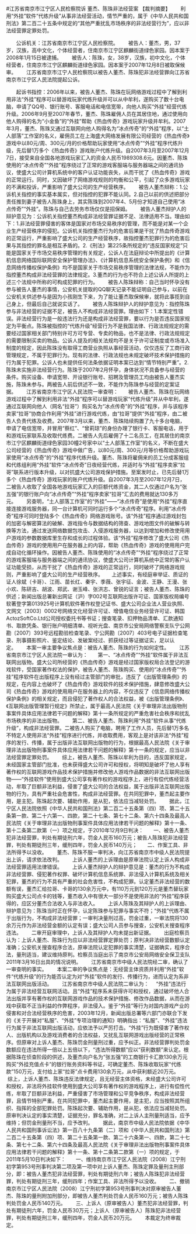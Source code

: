 #江苏省南京市江宁区人民检察院诉 董杰、陈珠非法经营案 
【裁判摘要】       利用“外挂”软件“代练升级”从事非法经营活动，情节严重的，属于《中华人民共和国刑法》第二百二十五条中规定的“其他严重扰乱市场秩序的非法经营行为”，应以非法经营罪定罪处罚。    

       公诉机关：江苏省南京市江宁区人民检察院。       被告人：董杰，男，37岁，汉族，高中文化，个体经营者，住南京市江宁区麒麟街道绿色家园。因本案于2008年1月15日被逮捕。       被告人：陈珠，女，38岁，汉族，初中文化，个体经营者，住南京市江宁区麒麟街道绿色家园。因本案于2007年12月8日被取保候审。       江苏省南京市江宁人民检察院以被告人董杰、陈珠犯非法经营罪向江苏省南京市江宁区人民法院提起公诉。

       起诉书指控：2006年以来，被告人董杰、陈珠在玩网络游戏过程中了解到利用非法“外挂”程序可以替游戏玩家代练升级并可以从中牟利，遂购买了数十台电脑，申请了QQ号、银行账号、客服电话和电信宽带，向他人购买“外挂”经营代练升级。2006年9月至2007年春节，董杰、陈珠雇佣人员在其居住地，通过使用向他人购得的名为“小金鱼”的“外挂”帮助《热血传奇》游戏玩家升级并牟利。2007年3月，董杰、陈珠又通过互联网向他人购得名为“冰点传奇”的“外挂”程序，以“土人部落”工作室的名义，雇佣员工在上海盛大网络发展有限公司经营的《热血传奇》游戏中以80元/周、300元/月的价格帮助玩家使用“冰点传奇”“外挂”程序代练升级，先后替1万多个《热血传奇》游戏账户代练升级。自2007年3月至2007年12月7日，接受来自全国各地游戏玩家汇入的资金人民币1989308.6元。因董杰、陈珠使用的“冰点传奇”“外挂”程序绕过了正常的游戏客服端与服务器端之间的通讯协议，使盛大公司计算机系统中的客户认证功能丧失，从而干扰了《热血传奇》游戏的正常运行。同时，又因破坏了网络游戏规则的均衡和公平，引起了众多游戏玩家的不满和投诉，严重影响了盛大公司的生产经营秩序。       被告人董杰辩称：1.公诉机关指控的事实基本属实，但对指控的犯罪不能认同。2.自己以前的供述把部分责任推到妻子被告人陈珠身上，其实陈珠到2007年4、5月份才知道自己使用“冰点传奇”“外挂”。陈珠与自己去劳务市场仅仅是招保姆。       被告人董杰辩护人的辩护意见为：公诉机关指控董杰构成非法经营罪证据不足、法律适用不当。理由如下：1.非法经营罪侵害的客体是国家对市场交易秩序的管理，而不能是对某一个企业生产经营秩序的侵犯。公诉机关指控董杰行为的危害后果是干扰了热血传奇游戏的正常运行，严重影响了盛大公司的生产经营秩序，故指控董杰犯罪行为的危害后果与其指控的罪名是相互矛盾的。2.《刑法》第225条所规定的“违反国家规定”只能是国家关于市场交易秩序管理的有关规定，公诉人在法庭辩论中所提出的《计算机信息网络国际联网安全保护管理办法》、《计算机信息系统安全保护条例》和《信息网络传播权保护条例》均不是国家关于市场交易秩序管理的法律法规，不能作为指控董杰构成非法经营罪的法律规定。3.董杰的行为也不符合上述公诉人所提的上述三个法规中所称的可构成犯罪的行为。       被告人陈珠辩称：自己当时怀孕没有参与被告人董杰的事情，公安机关提取的QQ聊天记录不能证明自己参与，以前在公安机关供述参与是因为小孩刚生下来，为了能让董杰取保候审，就将此事揽到自己身上，但最后自己就说实话了。       被告人陈珠辩护人的辩护意见为：指控陈珠参与非法经营的证据不足，被告人不构成非法经营罪。理由如下：1.本案定性错误。非法经营行为是一般违法行为还是构成非法经营罪，要以行为是否违反国家规定为平衡点。陈珠被指控的“代练升级”经营行为不是我国法律、行政法规规定的需要经过国家相关部门特别许可方可专营、专卖的物品，也不是法律、行政法规规定的需要限制买卖的物品。公诉人提及的相关法规均不是关于许可证制度或市场准入制度的规定，因此陈珠没有取得工商营业执照从事经营活动，仅仅违反了工商行政管理规定，不属于犯罪行为。现有的法律、行政法规也未规定破坏技术保护措施的行为属于犯罪。公诉人也未提供任何法条依据证明本案已达到“情节特别严重”。2.陈珠未实施非法经营行为。陈珠于2007年2月怀孕，身体状况不具备参与经营的条件。购买设备、申请宽带、开设银行账号、招聘及管理员工均由被告人董杰实施，陈珠未参与。两被告人前后供述不一致，不能作为陈珠参与经营的定案证据。       江苏省南京市江宁区人民法院一审查明：       被告人董杰、陈珠在玩网络游戏过程中了解到利用非法“外挂”程序可以替游戏玩家“代练升级”并从中牟利，遂通过互联网向他人（网名“拉哥”）购买名为“冰点传奇”的“外挂”程序，并与该程序卖家“拉哥”协商合作利用“外挂”进行游戏代练，由“拉哥”提供“外挂”程序，由二被告人负责代练及收费。2007年3月以来，董杰、陈珠陆续购置了九十多台电脑，申请了电信宽带，并冒用“蔡红”、“曾莉琼”的身份办理了银行卡、客服电话，用于和游戏玩家联系及收取代练费。二被告人先后雇佣了十二名员工，在其居住的南京市江宁区麒麟街道绿色家园30幢2号家中以“土人部落工作室”的名义，不断在盛大公司经营的《热血传奇》游戏中做广告，以80元/周、300元/月等价格帮助游戏玩家使用“冰点传奇”的“外挂”程序代练升级。董杰、陈珠将雇佣来的员工分成客服组和代练组利用“外挂”软件“冰点传奇”日夜经营代练，并适时与“外挂”程序卖家“拉哥”联系进行版本升级，以对抗盛大公司游戏保护措施。至案发时止，已先后替1万多个《热血传奇》游戏玩家的账户代练升级。自2007年3月至2007年12月7日，二被告人收取了全国各地游戏玩家汇入的巨额代练资金，其二人仅通过户名为“张五强”的银行账户向“冰点传奇”“外挂”程序卖家“拉哥”汇去的费用就达130多万元。       另查明，“土人部落工作室”的“外挂”——“冰点传奇”是使用“外挂”程序直接连接游戏服务器，同一台计算机可同时运行多个“冰点传奇”程序。利用“冰点传奇”程序可同时登陆多个《热血传奇》网络游戏账号。该“外挂”程序通过游戏封包的加密与解密算法的破解、游戏指令与数据结构的筛查、游戏地图文件的破解与转换等方法，通过发送网络数据包攻击、入侵游戏服务器，以达到增加和修改使用用户游戏的参数数据库里生存和成长的过程体验。该“外挂”程序修改了盛大公司《热血传奇》游戏的使用用户在服务器上的内容，帮助《热血传奇》游戏的使用用户完成自动化循环操作。因被告人董杰、陈珠使用的“冰点传奇”“外挂”程序绕过了正常的游戏客服端与服务器端之间的通讯协议，使盛大公司计算机系统中正常的客户认证功能受损，从而干扰了《热血传奇》游戏的正常运行，同时破坏了网络游戏规则，严重影响了盛大公司的生产经营秩序。      上述事实，有经庭审举证、质证的证人徐斌（卡哥）、江雨、苗长红、秦宇、季薇、张宇征、金波、王静、王漫、张小欢、陈研吉、胡波、郑武、谢玉峰、张洪志、曾锐的证言；被告人董杰、陈珠的供述；新闻出版总署新出网证（沪）字002号互联网出版许可证、国家版权局编号软著登字第013925号计算机软件著作权登记证书、盛大公司企业法人营业执照、文网文〔2003〕0002号网络文化经营许可证、增值电信业务经营许可证、韩国ActozSoftCo.Ltd公司授权委托书等书证；搜查笔录、扣押物品清单、汇款通知书、取款凭条、银行账户明细清单、视听光盘、南京市公安局网络警察支队宁公网勘〔2007〕393号远程勘验检查笔录、宁公网勘〔2007〕403号电子证据检查笔录、刑事摄影照片、鉴定结论、发破案经过、抓获经过等证据证实，足以认定。       本案一审主要争议焦点是：被告人董杰、陈珠的行为如何定性。       江苏省南京市江宁区人民法院一审认为：       第一、“冰点传奇”“外挂”软件属于非法互联网出版物。盛大公司所经营的《热血传奇》游戏是经过国家版权局合法登记的游戏软件，受国家著作权法的保护，被告人董杰、陈珠购买、使用的“冰点传奇”“外挂”程序软件在出版程序上没有经过主管部门的审批，违反了《出版管理条例》的规定，在内容上也破坏了《热血传奇》游戏软件的技术保护措施，肆意修改盛大公司《热血传奇》游戏的使用用户在服务器上的内容，不仅违反了《信息网络传播权保护条例》的相关规定，而且侵犯了著作权人的合法权益，被《出版管理条例》、《互联网出版管理暂行规定》所禁止，属于最高人民法院《关于审理非法出版物刑事案件具体应用法律若干问题的解释》第十一条所规定的严重危害社会秩序和扰乱市场秩序的非法出版物。       第二、被告人董杰、陈珠利用“外挂”软件从事“代练升级”，构成非法经营罪。二被告人购买了电脑，聘用了工作人员，先后替1万多名不特定人使用非法“外挂”程序进行代练，并收取费用，客观上是对该非法“外挂”程序的发行、传播，属于出版非法互联网出版物的行为，根据最高人民法院《关于审理非法出版物刑事案件具体应用法律若干问题的解释》第十一条的规定，应当以非法经营罪定罪处罚。       综上，被告人董杰、陈珠以牟利为目的，违反国家规定，未经国家主管部门批准，也未获得盛大公司许可和授权，将明知是破坏了他人享有著作权的互联网游戏作品技术保护措施并修改他人游戏作品数据的非法互联网出版物——“外挂软件”使用到盛大公司享有著作权的游戏程序上，进行有偿代练经营活动，牟取了巨额非法利益，侵害了盛大公司的合法权益，属于出版非法互联网出版物的行为，具有严重社会危害性，构成非法经营罪。在共同犯罪中，董杰起主要作用，是主犯。陈珠起次要、辅助作用，是从犯，依法应当减轻处罚。       据此，江宁区人民法院依照《中华人民共和国刑法》第二百二十五条第（四）项、第二十五条第一款、第二十六第一、四款，第二十七条、第七十二条、第六十四条及最高人民法院《关于审理非法出版物刑事案件具体应用法律若干问题的解释》第十一条、第十二条第二款第（一）项之规定，于2010年12月9日判决：       一、被告人董杰犯非法经营罪，判处有期徒刑六年，罚金人民币160万元；被告人陈珠犯非法经营罪，判处有期徒刑三年，缓刑四年，罚金人民币140万元；       二、作案工具、非法所得予以没收。       董杰、陈珠不服一审判决，向江苏省南京市中级人民法院提出上诉，请求依法改判。       上诉人董杰的上诉理由是原审法院认定上诉人构成非法经营罪适用法律错误。       上诉人董杰辩护人的辩护意见是：董杰的行为不构成非法经营罪、侵犯著作权罪、破坏计算机信息系统罪、非法侵入计算机系统及相关犯罪，董杰的行为不具有严重的社会危害性，不构成犯罪。认定董杰非法经营的数额有误，董杰汇给拉哥、卡哥的130余万元中，有110万元到120万元是董杰替玩家购买盛大公司点卡的钱等，董杰收入中有很大一部分不是使用非法的“外挂”程序获得的，应区分董杰合法收入与非法收入。       上诉人陈珠及其辩护人的上诉理由、辩护意见为：陈珠当时正在怀孕，认定陈珠参与犯罪与事实不符；“外挂”代练不属于出版行为，不构成非法经营罪；一审判决量刑过高，罚金过重，一审法院将130余万元作为非法经营金额的认定有误；盛大公司人员参与搜查，公安机关搜查程序违法。       二审开庭审理中，上诉人及其辩护人均未提出新证据。       出庭检察员认为：上诉人董杰、陈珠行为应以非法经营罪定罪处罚；原判决非法经营数额认定准确；公安机关搜查程序合法，原审法院认定犯罪的事实清楚，证据确实，程序合法，量刑适当，建议维持原判。检察员当庭出示了南京市公安局网络安全保卫支队2011年3月16日出具的情况说明。       江苏省南京市中级人民法院经二审，确认了一审查明的事实。       本案二审的争议焦点是：无经营主体资质并利用“外挂”软件“代练升级”的行为能否认定为对“外挂”软件的发行、传播行为，进而认定为系非法互联网出版活动。       江苏省南京市中级人民法院二审认为：     “外挂”违法行为属于非法经营互联网活动。且“外挂”程序系未获得许可和授权，通过破坏他人合法出版并享有著作权的互联网游戏作品的技术保护措施、修改作品数据，从而在游戏中获取不正当利益的作弊程序，非法侵入。鉴于“外挂”等行为对国内游戏产业的侵害和对合法经营秩序的危害，2003年12月，新闻出版总署等六部门亦联合下发的《关于开展对“私服”、“外挂”专项治理的通知》明确指出：“私服”、“外挂”违法行为属于非法互联网出版活动，应依法予以严厉打击。“外挂”行为既侵害了著作权人、出版机构以及游戏消费者的合法权益，又扰乱互联网游戏出版经营的正常秩序。但原审对上诉人董杰、陈珠罚金刑量刑过重，应予纠正。非法经营罪判处罚金数额应在违法所得一倍以上五倍以下，“违法所得数额”应以“获利数额”来认定。根据陈珠在侦查阶段的供述，及董杰向户名为“张五强”的工商银行卡汇款130余万元购买“外挂充值点卡”的银行账务资料等书证，可确定董杰、陈珠收取玩家“代练款”150万元，支付给上家“拉哥”点卡费用130余万元，从中获利额近20万元。       综上，上诉人董杰、陈珠违反法律规定，且无经营主体资格，未经盛大公司许可和授权，非法将外挂软件使用到盛大公司享有著作权的游戏程序上，进行有偿性代练，牟取了巨额非法利益，严重侵害了市场管理和公平竞争秩序，构成非法经营罪，且情节特别严重。在共同犯罪中，董杰起主要作用，是主犯，应当按照其所组织、指挥的全部犯罪处罚。陈珠起次要、辅助作用，是从犯，依法应当减轻处罚。原审判决认定的事实清楚，证据充分，罪名准确，对二上诉人主刑量刑适当，应予维持；但罚金刑量刑不当，应予改判。       据此，南京市中级人民法院依据《中华人民共和国刑事诉讼法》第一百八十九条第（二）项和《中华人民共和国刑法》第二百二十五条第（四）项、第二十五条第一款、第二十六条第一、四款，第二十七条、第七十二条、第六十四条及最高人民法院《关于审理非法出版物刑事案件具体应用法律若干问题的解释》第十一条、第十二条第二款第（一）项的规定，于2011年5月10日判决如下：       一、维持南京市江宁区人民法院（2008）江宁刑初字第953号刑事判决第二项及第一项中对上诉人董杰、陈珠定罪及量刑主刑部分，即：被告人董杰犯非法经营罪，判处有期徒刑六年；被告人陈珠犯非法经营罪，判处有期徒刑三年，缓刑四年；作案工具、非法所得予以没收。       二、撤销南京市江宁区人民法院（2008）江宁刑初字第953号刑事判决对原审被告人董杰、陈珠的量刑附加刑部分，即被告人董杰判处罚金人民币160万元；被告人陈珠判处罚金人民币140万元。       三、上诉人（原审被告人）董杰犯非法经营罪，判处有期徒刑六年，罚金人民币30万元；上诉人（原审被告人）陈珠犯非法经营罪，判处有期徒刑三年，缓刑四年，罚金人民币20万元。       本裁定为终审裁定。



 


